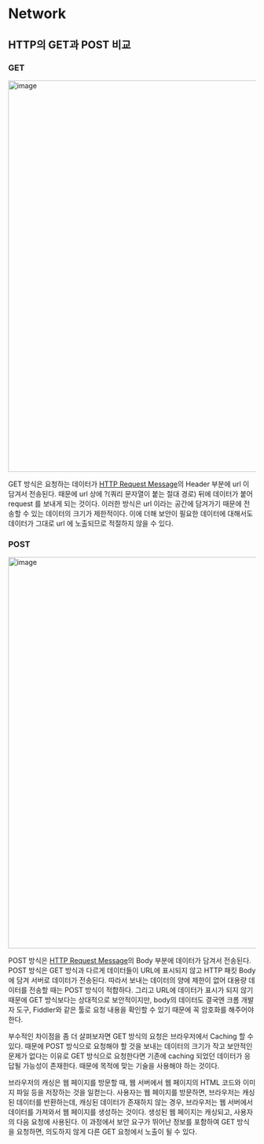 # Network

## HTTP의 GET과 POST 비교

### GET
<img width="796" alt="image" src="https://github.com/1017yu/Todo-doTalk/assets/83483378/8eba0096-fd2e-4fe3-92d4-6cbe07481bc8">

GET 방식은 요청하는 데이터가 [HTTP Request Message](https://developer.mozilla.org/en-US/docs/Web/HTTP/Messages)의 Header 부분에 url 이 담겨서 전송된다. 
때문에 url 상에 ?(쿼리 문자열이 붙는 절대 경로) 뒤에 데이터가 붙어 request 를 보내게 되는 것이다. 이러한 방식은 url 이라는 공간에 담겨가기 때문에 전송할 수 있는 데이터의 크기가 제한적이다.
이에 더해 보안이 필요한 데이터에 대해서도 데이터가 그대로 url 에 노출되므로 적절하지 않을 수 있다.

### POST

<img width="796" alt="image" src="https://github.com/1017yu/Todo-doTalk/assets/83483378/f3a90a80-1207-4e87-9dd5-9bbc0e29df3b">

 POST 방식은 [HTTP Request Message](https://developer.mozilla.org/en-US/docs/Web/HTTP/Messages)의 Body 부분에 데이터가 담겨서 전송된다. POST 방식은 GET 방식과 다르게 데이터들이 URL에 표시되지 않고 HTTP 패킷 Body에 담겨 서버로 데이터가 전송된다. 따라서 보내는 데이터의 양에 제한이 없어 대용량 데이터를 전송할 때는 POST 방식이 적합하다. 그리고 URL에 데이터가 표시가 되지 않기 때문에 GET 방식보다는 상대적으로 보안적이지만, body의 데이터도 결국엔 크롬 개발자 도구, Fiddler와 같은 툴로 요청 내용을 확인할 수 있기 때문에 꼭 암호화를 해주어야 한다.

부수적인 차이점을 좀 더 살펴보자면 GET 방식의 요청은 브라우저에서 Caching 할 수 있다. 때문에 POST 방식으로 요청해야 할 것을 보내는 데이터의 크기가 작고 보안적인 문제가 없다는 이유로 GET 방식으로 요청한다면 기존에 caching 되었던 데이터가 응답될 가능성이 존재한다. 때문에 목적에 맞는 기술을 사용해야 하는 것이다.

브라우저의 캐싱은 웹 페이지를 방문할 때, 웹 서버에서 웹 페이지의 HTML 코드와 이미지 파일 등을 저장하는 것을 일컫는다. 사용자는 웹 페이지를 방문하면, 브라우저는 캐싱된 데이터를 반환하는데,
캐싱된 데이터가 존재하지 않는 경우, 브라우저는 웹 서버에서 데이터를 가져와서 웹 페이지를 생성하는 것이다. 생성된 웹 페이지는 캐싱되고, 사용자의 다음 요청에 사용된다.
이 과정에서 보안 요구가 뛰어난 정보를 포함하여 GET 방식을 요청하면, 의도하지 않게 다른 GET 요청에서 노출이 될 수 있다.

